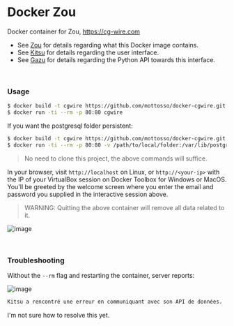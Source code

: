 # Docker Zou

Docker container for Zou, https://cg-wire.com

- See [Zou](https://zou.cg-wire.com/) for details regarding what this Docker image contains.
- See [Kitsu](https://kitsu.cg-wire.com/) for details regarding the user interface.
- See [Gazu](https://gazu.cg-wire.com/) for details regarding the Python API towards this interface.

<br>

### Usage

```bash
$ docker build -t cgwire https://github.com/mottosso/docker-cgwire.git
$ docker run -ti --rm -p 80:80 cgwire
```
If you want the postgresql folder persistent:

```bash
$ docker build -t cgwire https://github.com/mottosso/docker-cgwire.git
$ docker run -ti --rm -p 80:80 -v /path/to/local/folder:/var/lib/postgresql cgwire
```
> No need to clone this project, the above commands will suffice.

In your browser, visit `http://localhost` on Linux, or `http://<your-ip>` with the IP of your VirtualBox session on Docker Toolbox for Windows or MacOS. You'll be greeted by the welcome screen where you enter the email and password you supplied in the interactive session above.

> WARNING: Quitting the above container will remove all data related to it.

![image](https://user-images.githubusercontent.com/2152766/28476110-b1a6f6cc-6e46-11e7-8fc4-23aa90c1b302.png)

<br>

### Troubleshooting

Without the `--rm` flag and restarting the container, server reports:

![image](https://user-images.githubusercontent.com/2152766/28512904-bff87208-704b-11e7-905a-1b03dddb4bcf.png)

```bash
Kitsu a rencontré une erreur en communiquant avec son API de données.
```

I'm not sure how to resolve this yet.
